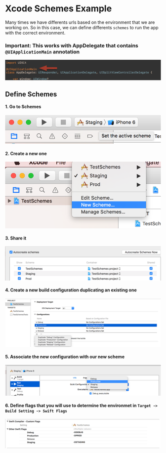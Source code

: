 # Xcode Schemes Example

Many times we have differents urls based on the environment that we are working on. So in this case, we can define differents `schemes` to run the app with the correct environment.

### Important: This works with AppDelegate that contains `@UIApplicationMain` annotation
![](images/app-delegate.png "App Delegate")


## Define Schemes

#### 1.	Go to Schemes
![](images/scheme.png "Schemes")

#### 2. Create a new one
![](images/new-scheme.png "New Scheme")

#### 3. Share it
![](images/share-scheme.png "Share Scheme")

#### 4. Create a new build configuration duplicating an existing one
![](images/new-configuration.png "New Build Configuration")

#### 5. Associate the new configuration with our new scheme
![](images/define-conf.png "Define Configuration")

#### 6. Define flags that you will use to determine the environmet in `Target -> Build Setting -> Swift Flags`
![](images/build-settings.png "Flags")
